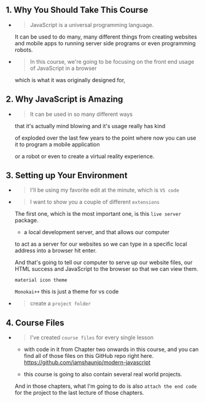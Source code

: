 ## 1. Why You Should Take This Course

- > JavaScript is a universal programming language.

  It can be used to do many, many different things from creating websites and mobile apps to running server side programs or even programming robots.

- > In this course, we're going to be focusing on the front end usage of JavaScript in a browser

  which is what it was originally designed for,

## 2. Why JavaScript is Amazing

- > It can be used in so many different ways 

  that it's actually mind blowing and it's usage really has kind

  of exploded over the last few years to the point where now you can use it to program a mobile application

  or a robot or even to create a virtual reality experience.

## 3. Setting up Your Environment

- > I'll be using my favorite edit at the minute, which is `VS code`

- > I want to show you a couple of different `extensions`

  The first one, which is the most important one, is this `live server` package.

  - a local development server, and that allows our computer

  to act as a server for our websites so we can type in a specific local address into a browser hit enter.

  And that's going to tell our computer to serve up our website files, our HTML success and JavaScript to the browser so that we can view them.

  `material icon theme`

  `Monokai++` this is just a theme for vs code

- > create a `project folder`

## 4. Course Files

- > I've created `course files` for every single lesson 
 
  - with code in it from Chapter two onwards in this course, and you can find all of those files on this GitHub repo right here. https://github.com/iamshaunjp/modern-javascript

  - this course is going to also contain several real world projects.

  And in those chapters, what I'm going to do is also `attach the end code` for the project to the last lecture of those chapters.
